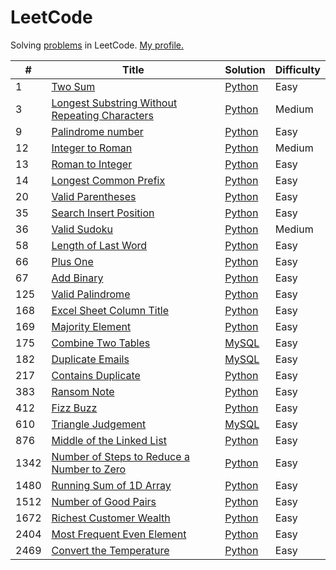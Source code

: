 # LeetCode

Solving [problems](https://leetcode.com/problemset/all/) in LeetCode. [My profile.](https://leetcode.com/lesskop/)

| #    | Title                                                                                                                           | Solution                                             | Difficulty |
|------|---------------------------------------------------------------------------------------------------------------------------------|------------------------------------------------------|------------|
| 1    | [Two Sum](https://leetcode.com/problems/two-sum/)                                                                               | [Python](python/1_two_sum.py)                        | Easy       |
| 3    | [Longest Substring Without Repeating Characters](https://leetcode.com/problems/longest-substring-without-repeating-characters/) | [Python](python/3_longest_substring_wo_repeating.py) | Medium     |                                                                                                              |
| 9    | [Palindrome number](https://leetcode.com/problems/palindrome-number/)                                                           | [Python](python/9_palindrome_number.py)              | Easy       |
| 12   | [Integer to Roman](https://leetcode.com/problems/integer-to-roman/)                                                             | [Python](python/12_integer_to_roman.py)              | Medium     |
| 13   | [Roman to Integer](https://leetcode.com/problems/roman-to-integer/)                                                             | [Python](python/13_roman_to_integer.py)              | Easy       |
| 14   | [Longest Common Prefix](https://leetcode.com/problems/longest-common-prefix/)                                                   | [Python](python/14_longest_common_prefix.py)         | Easy       |
| 20   | [Valid Parentheses](https://leetcode.com/problems/valid-parentheses/)                                                           | [Python](python/20_valid_parentheses.py)             | Easy       |
| 35   | [Search Insert Position](https://leetcode.com/problems/search-insert-position/)                                                 | [Python](python/35_search_insert_position.py)        | Easy       |
| 36   | [Valid Sudoku](https://leetcode.com/problems/sudoku-solver/)                                                                    | [Python](python/36_valid_sudoku.py)                  | Medium     |
| 58   | [Length of Last Word](https://leetcode.com/problems/length-of-last-word/)                                                       | [Python](python/58_length_of_last_word.py)           | Easy       |
| 66   | [Plus One](https://leetcode.com/problems/plus-one/)                                                                             | [Python](python/66_plus_one.py)                      | Easy       | 
| 67   | [Add Binary](https://leetcode.com/problems/add-binary/)                                                                         | [Python](python/67_add_binary.py)                    | Easy       |
| 125  | [Valid Palindrome](https://leetcode.com/problems/valid-palindrome/)                                                             | [Python](python/125_valid_palindrome.py)             | Easy       |
| 168  | [Excel Sheet Column Title](https://leetcode.com/problems/excel-sheet-column-title/)                                             | [Python](python/168_excel_sheet_column_title.py)     | Easy       |
| 169  | [Majority Element](https://leetcode.com/problems/majority-element/)                                                             | [Python](python/169_majority_element.py)             | Easy       |
| 175  | [Combine Two Tables](https://leetcode.com/problems/combine-two-tables/)                                                         | [MySQL](sql/175_combine_two_tables.sql)              | Easy       |
| 182  | [Duplicate Emails](https://leetcode.com/problems/duplicate-emails/)                                                             | [MySQL](sql/182_duplicate_emails.sql)                | Easy       |
| 217  | [Contains Duplicate](https://leetcode.com/problems/contains-duplicate/)                                                         | [Python](python/217_contains_duplicate.py)           | Easy       |
| 383  | [Ransom Note](https://leetcode.com/problems/ransom-note/)                                                                       | [Python](python/1480_running_sum.py)                 | Easy       |
| 412  | [Fizz Buzz](https://leetcode.com/problems/fizz-buzz/)                                                                           | [Python](python/412_fizz_buzz.py)                    | Easy       |
| 610  | [Triangle Judgement](https://leetcode.com/problems/triangle-judgement/)                                                         | [MySQL](sql/610_triangle_judgement.sql)              | Easy       |
| 876  | [Middle of the Linked List](https://leetcode.com/problems/middle-of-the-linked-list/)                                           | [Python](python/876_middle_of_linked_list.py)        | Easy       |
| 1342 | [Number of Steps to Reduce a Number to Zero](https://leetcode.com/problems/number-of-steps-to-reduce-a-number-to-zero/)         | [Python](python/1342_reduce_to_zero.py)              | Easy       |
| 1480 | [Running Sum of 1D Array](https://leetcode.com/problems/running-sum-of-1d-array/)                                               | [Python](python/1480_running_sum.py)                 | Easy       |
| 1512 | [Number of Good Pairs](https://leetcode.com/problems/number-of-good-pairs/)                                                     | [Python](python/1512_num_of_good_pairs.py)           | Easy       |
| 1672 | [Richest Customer Wealth](https://leetcode.com/problems/richest-customer-wealth/)                                               | [Python](python/1672_richest_customer_wealth.py)     | Easy       |
| 2404 | [Most Frequent Even Element](https://leetcode.com/problems/most-frequent-even-element/)                                         | [Python](python/2404_most_frequent_even_element.py)  | Easy       |
| 2469 | [Convert the Temperature](https://leetcode.com/problems/convert-the-temperature/)                                               | [Python](python/2469_convert_the_temperature.py)     | Easy       |
